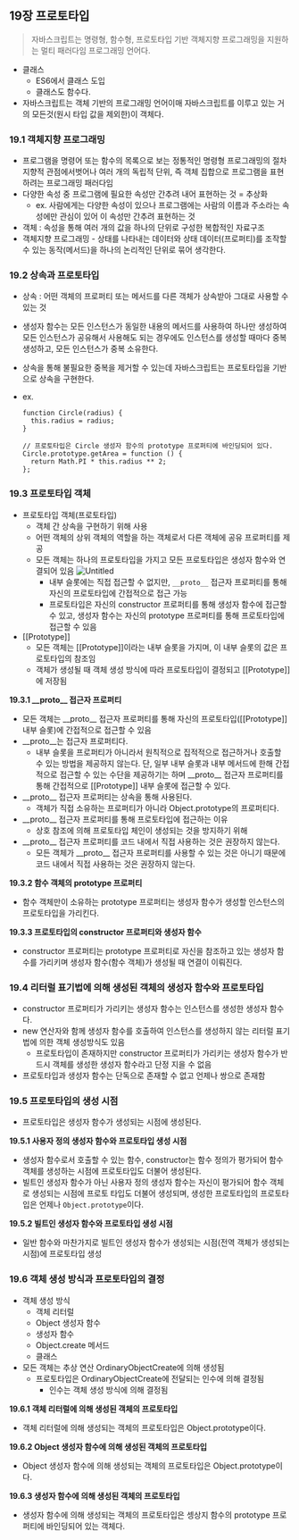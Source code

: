 ## 19장 프로토타입

> 자바스크립트는 명령형, 함수형, 프로토타입 기반 객체지향 프로그래밍을 지원하는 멀티 패러다임 프로그래밍 언어다.

- 클래스
  - ES6에서 클래스 도입
  - 클래스도 함수다.
- 자바스크립트는 객체 기반의 프로그래밍 언어이매 자바스크립트를 이루고 있는 거의 모든것(원시 타입 값을 제외한)이 객체다.

### 19.1 객체지향 프로그래밍

- 프로그램을 명령어 또는 함수의 목록으로 보는 정통적인 명령형 프로그래밍의 절차지향적 관점에서벗어나 여러 개의 독립적 단위, 즉 객체 집합으로 프로그램을 표현하려는 프로그래밍 패러다임
- 다양한 속성 중 프로그램에 필요한 속성만 간추려 내어 표현하는 것 = 추상화
  - ex. 사람에게는 다양한 속성이 있으나 프로그램에는 사람의 이름과 주소라는 속성에만 관심이 있어 이 속성만 간추려 표현하는 것
- 객체 : 속성을 통해 여러 개의 값을 하나의 단위로 구성한 복합적인 자료구조
- 객체지향 프로그래밍 - 상태를 나타내는 데이터와 상태 데이터(프로퍼티)를 조작할 수 있는 동작(메서드)을 하나의 논리적인 단위로 묶어 생각한다.

### 19.2 상속과 프로토타입

- 상속 : 어떤 객체의 프로퍼티 또는 메서드를 다른 객체가 상속받아 그대로 사용할 수 있는 것
- 생성자 함수는 모든 인스턴스가 동일한 내용의 메서드를 사용하여 하나만 생성하여 모든 인스턴스가 공유해서 사용해도 되는 경우에도 인스턴스를 생성할 때마다 중복 생성하고, 모든 인스턴스가 중복 소유한다.
- 상속을 통해 불필요한 중복을 제거할 수 있는데 자바스크립트는 프로토타입을 기반으로 상속을 구현한다.
- ex.

  ```tsx
  function Circle(radius) {
    this.radius = radius;
  }

  // 프로토타입은 Circle 생성자 함수의 prototype 프로퍼티에 바인딩되어 있다.
  Circle.prototype.getArea = function () {
    return Math.PI * this.radius ** 2;
  };
  ```

### 19.3 프로토타입 객체

- 프로토타입 객체(프로토타입)
  - 객체 간 상속을 구현하기 위해 사용
  - 어떤 객체의 상위 객체의 역할을 하는 객체로서 다른 객체에 공유 프로퍼티를 제공
  - 모든 객체는 하나의 프로토타입을 가지고 모든 프로토타입은 생성자 함수와 연결되어 있음
    ![Untitled](https://github.com/Next-by-Next/Javascript-Deep-Dive-Study/assets/78250089/77f51a20-ce91-426b-b604-3733cc306e81)
    - 내부 슬롯에는 직접 접근할 수 없지만, `__proto__` 접근자 프로퍼티를 통해 자신의 프로토타입에 간접적으로 접근 가능
    - 프로토타입은 자신의 constructor 프로퍼티를 통해 생성자 함수에 접근할 수 있고, 생성자 함수는 자신의 prototype 프로퍼티를 통해 프로토타입에 접근할 수 있음
- \[\[Prototype\]\]
  - 모든 객체는 \[\[Prototype\]\]이라는 내부 슬롯을 가지며, 이 내부 슬롯의 값은 프로토타입의 참조임
  - 객체가 생성될 때 객체 생성 방식에 따라 프로토타입이 결정되고 \[\[Prototype\]\]에 저장됨

**19.3.1 \_\_proto\_\_ 접근자 프로퍼티**

- 모든 객체는 \_\_proto\_\_ 접근자 프로퍼티를 통해 자신의 프로토타입(\[\[Prototype\]\] 내부 슬롯)에 간접적으로 접근할 수 있음
- \_\_proto\_\_는 접근자 프로퍼티다.
  - 내부 슬롯을 프로퍼티가 아니라서 원칙적으로 집적적으로 접근하거나 호출할 수 있는 방법을 제공하지 않는다. 단, 일부 내부 슬롯과 내부 메서드에 한해 간접적으로 접근할 수 있는 수단을 제공하기는 하며 \_\_proto\_\_ 접근자 프로퍼티를 통해 간접적으로 \[\[Prototype\]\] 내부 슬롯에 접근할 수 있다.
- \_\_proto\_\_ 접근자 프로퍼티는 상속을 통해 사용된다.
  - 객체가 직접 소유하는 프로퍼티가 아니라 Object.prototype의 프로퍼티다.
- \_\_proto\_\_ 접근자 프로퍼티를 통해 프로토타입에 접근하는 이유
  - 상호 참조에 의해 프로토타입 체인이 생성되는 것을 방지하기 위해
- \_\_proto\_\_ 접근자 프로퍼티를 코드 내에서 직접 사용하는 것은 권장하지 않는다.
  - 모든 객체가 \_\_proto\_\_ 접근자 프로퍼티를 사용할 수 있는 것은 아니기 때문에 코드 내에서 직접 사용하는 것은 권장하지 않는다.

**19.3.2 함수 객체의 prototype 프로퍼티**

- 함수 객체만이 소유하는 prototype 프로퍼티는 생성자 함수가 생성할 인스턴스의 프로토타입을 가리킨다.

**19.3.3 프로토타입의 constructor 프로퍼티와 생성자 함수**

- constructor 프로퍼티는 prototype 프로퍼티로 자신을 참조하고 있는 생성자 함수를 가리키며 생성자 함수(함수 객체)가 생성될 때 연결이 이뤄진다.

### 19.4 리터럴 표기법에 의해 생성된 객체의 생성자 함수와 프로토타입

- constructor 프로퍼티가 가리키는 생성자 함수는 인스턴스를 생성한 생성자 함수다.
- new 연산자와 함께 생성자 함수를 호출하여 인스턴스를 생성하지 않는 리터럴 표기법에 의한 객체 생성방식도 있음
  - 프로토타입이 존재하지만 constructor 프로퍼티가 가리키는 생성자 함수가 반드시 객체를 생성한 생성자 함수라고 단정 지을 수 없음
- 프로토타입과 생성자 함수는 단독으로 존재할 수 없고 언제나 쌍으로 존재함

### 19.5 프로토타입의 생성 시점

- 프로토타입은 생성자 함수가 생성되는 시점에 생성된다.

**19.5.1 사용자 정의 생성자 함수와 프로토타입 생성 시점**

- 생성자 함수로서 호출할 수 있는 함수, constructor는 함수 정의가 평가되어 함수 객체를 생성하는 시점에 프로토타입도 더불어 생성된다.
- 빌트인 생성자 함수가 아닌 사용자 정의 생성자 함수는 자신이 평가되어 함수 객체로 생성되는 시점에 프로토 타입도 더불어 생성되며, 생성한 프로토타입의 프로토타입은 언제나 `Object.prototype`이다.

**19.5.2 빌트인 생성자 함수와 프로토타입 생성 시점**

- 일반 함수와 마찬가지로 빌트인 생성자 함수가 생성되는 시점(전역 객체가 생성되는 시점)에 프로토타입 생성

### 19.6 객체 생성 방식과 프로토타입의 결정

- 객체 생성 방식
  - 객체 리터럴
  - Object 생성자 함수
  - 생성자 함수
  - Object.create 메서드
  - 클래스
- 모든 객체는 추상 연산 OrdinaryObjectCreate에 의해 생성됨
  - 프로토타입은 OrdinaryObjectCreate에 전달되는 인수에 의해 결정됨
    - 인수는 객체 생성 방식에 의해 결정됨

**19.6.1 객체 리터럴에 의해 생성된 객체의 프로토타입**

- 객체 리터럴에 의해 생성되는 객체의 프로토타입은 Object.prototype이다.

**19.6.2 Object 생성자 함수에 의해 생성된 객체의 프로토타입**

- Object 생성자 함수에 의해 생성되는 객체의 프로토타입은 Object.prototype이다.

**19.6.3 생성자 함수에 의해 생성된 객체의 프로토타입**

- 생성자 함수에 의해 생성되는 객체의 프로토타입은 셍상지 함수의 prototype 프로퍼티에 바인딩되어 있는 객체다.
